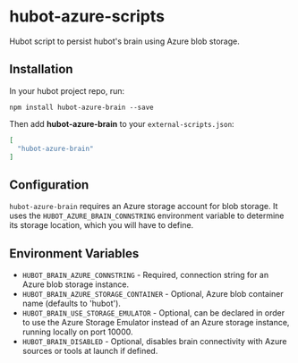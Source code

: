 # hubot-azure-scripts

Hubot script to persist hubot's brain using Azure blob storage.

## Installation

In your hubot project repo, run:

`npm install hubot-azure-brain --save`

Then add **hubot-azure-brain** to your `external-scripts.json`:

```json
[
  "hubot-azure-brain"
]
```

## Configuration

`hubot-azure-brain` requires an Azure storage account for blob storage. It uses the `HUBOT_AZURE_BRAIN_CONNSTRING` environment variable to determine its storage location, which you will have to define.

## Environment Variables

+  `HUBOT_BRAIN_AZURE_CONNSTRING` - Required, connection string for an Azure blob storage instance.
+  `HUBOT_BRAIN_AZURE_STORAGE_CONTAINER` - Optional, Azure blob container name (defaults to 'hubot').
+  `HUBOT_BRAIN_USE_STORAGE_EMULATOR` - Optional, can be declared in order to use the Azure Storage Emulator instead of an Azure storage instance, running locally on port 10000.
+  `HUBOT_BRAIN_DISABLED` - Optional, disables brain connectivity with Azure sources or tools at launch if defined.
